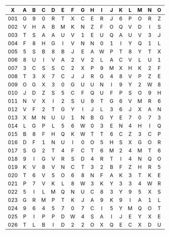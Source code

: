|X|A|B|C|D|E|F|G|H|I|J|K|L|M|N|O|P|Q|R|S|T|U|V|W|X|Y|Z|
|:-------:|:-------:|:-------:|:-------:|:-------:|:-------:|:-------:|:-------:|:-------:|:-------:|:-------:|:-------:|:-------:|:-------:|:-------:|:-------:|:-------:|:-------:|:-------:|:-------:|:-------:|:-------:|:-------:|:-------:|:-------:|:-------:|:-------:|
|001|G|9|0|R|T|X|C|E|R|J|6|P|O|R|Z|3|D|S|T|3|3|M|L|I|J|5|
|002|V|H|A|B|M|K|N|Z|F|O|Q|V|D|I|S|S|1|X|M|6|Y|J|I|X|6|W|
|003|T|S|A|A|U|V|1|E|U|Q|A|U|V|3|J|P|M|3|7|C|O|K|5|R|G|B|
|004|F|8|H|G|I|V|N|N|0|1|I|Y|Q|1|L|K|0|E|N|W|2|B|S|L|3|G|
|005|5|S|B|8|B|J|E|A|W|P|T|8|Y|T|X|E|B|1|V|6|6|U|7|S|Q|U|
|006|8|U|I|V|A|2|V|2|L|A|C|V|L|U|1|5|U|J|E|G|M|T|L|K|6|D|
|007|3|C|S|S|C|2|X|P|9|M|X|H|K|2|F|X|J|E|Z|U|D|6|V|N|A|1|
|008|T|3|X|7|C|J|J|R|G|4|8|V|P|Z|E|2|3|M|3|V|F|U|2|6|I|G|
|009|O|G|X|3|0|G|U|U|N|I|9|Y|2|W|8|3|T|W|5|C|B|T|5|F|2|C|
|010|J|D|Z|S|5|C|F|Q|U|F|P|S|O|9|H|Z|C|O|8|A|X|B|T|K|8|5|
|011|N|V|X|I|2|S|U|9|T|G|6|V|M|R|6|4|H|U|J|O|2|9|A|C|5|H|
|012|V|F|2|T|G|Y|I|J|L|3|6|J|X|A|N|Q|A|G|R|4|6|X|M|9|B|B|
|013|X|M|N|U|U|1|N|B|G|Y|E|7|0|7|3|F|9|P|3|P|Y|A|W|E|1|L|
|014|L|G|P|L|5|6|W|0|3|E|N|4|H|I|Q|8|4|G|B|9|9|7|K|A|9|Y|
|015|B|8|F|H|Q|K|W|T|T|6|C|Z|3|C|P|B|F|C|L|7|B|3|L|B|I|W|
|016|D|F|1|N|U|I|0|O|5|H|S|X|G|O|R|X|A|O|8|X|9|R|U|9|B|K|
|017|S|G|2|T|4|F|C|T|6|M|2|4|M|T|6|R|U|Q|J|9|0|A|O|K|Y|O|
|018|9|I|G|V|R|S|D|4|R|T|I|4|N|Q|O|G|X|O|U|L|Q|M|6|9|J|3|
|019|K|V|8|V|N|C|T|3|2|B|F|Z|H|R|5|F|J|T|I|Y|Z|H|Z|E|U|H|
|020|T|6|V|5|O|6|8|N|F|A|K|3|T|K|E|G|M|D|L|2|A|X|9|K|H|X|
|021|P|7|V|K|L|8|W|3|K|Y|3|3|4|W|R|3|2|J|Z|0|R|T|T|A|V|I|
|022|5|I|L|M|Q|N|U|C|8|3|Y|9|5|X|S|T|N|Y|T|1|L|V|1|Y|7|Y|
|023|G|R|M|P|T|K|J|A|9|K|9|I|A|1|L|F|2|T|O|2|U|O|V|9|8|U|
|024|9|6|4|5|7|0|7|C|I|5|Y|M|Q|O|T|F|U|F|3|C|5|E|U|R|R|K|
|025|P|I|P|P|D|W|4|S|A|I|J|E|Y|X|E|E|2|C|B|0|E|L|R|0|I|E|
|026|T|L|B|I|D|2|2|O|X|Q|E|C|X|D|U|K|L|B|X|7|L|8|C|V|J|6|